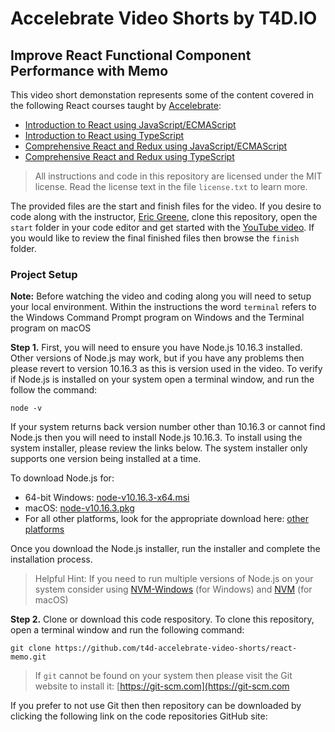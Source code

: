 # Accelebrate Video Shorts by T4D.IO
## Improve React Functional Component Performance with Memo

This video short demonstation represents some of the content covered in the following React courses taught by [Accelebrate](https://www.accelebrate.com/):

- [Introduction to React using JavaScript/ECMAScript](https://www.accelebrate.com/training/react)
- [Introduction to React using TypeScript](https://www.accelebrate.com/training/react-typescript)
- [Comprehensive React and Redux using JavaScript/ECMAScript](https://www.accelebrate.com/training/react-redux-js-comprehensive)
- [Comprehensive React and Redux using TypeScript](https://www.accelebrate.com/training/react-redux-typescript-comprehensive)

> All instructions and code in this repository are licensed under the MIT license. Read the license text in the file `license.txt` to learn more.

The provided files are the start and finish files for the video. If you desire to code along with the instructor, [Eric Greene](http://www.t4d.io), clone this repository, open the `start` folder in your code editor and get started with the [YouTube video](#). If you would like to review the final finished files then browse the `finish` folder. 

### Project Setup

**Note:** Before watching the video and coding along you will need to setup your local environment. Within the instructions the word `terminal` refers to the Windows Command Prompt program on Windows and the Terminal program on macOS


**Step 1.** First, you will need to ensure you have Node.js 10.16.3 installed. Other versions of Node.js may work, but if you have any problems then please revert to version 10.16.3 as this is version used in the video. To verify if Node.js is installed on your system open a terminal window, and run the follow the command:

```
node -v
```

If your system returns back version number other than 10.16.3 or cannot find Node.js then you will need to install Node.js 10.16.3. To install using the system installer, please review the links below. The system installer only supports one version being installed at a time.

To download Node.js for:

- 64-bit Windows: [node-v10.16.3-x64.msi](https://nodejs.org/dist/v10.16.3/node-v10.16.3-x64.msi)
- macOS: [node-v10.16.3.pkg](https://nodejs.org/dist/v10.16.3/node-v10.16.3.pkg)
- For all other platforms, look for the appropriate download here: [other platforms](https://nodejs.org/dist/v10.16.3/)

Once you download the Node.js installer, run the installer and complete the installation process.

> Helpful Hint: If you need to run multiple versions of Node.js on your system consider using [NVM-Windows](https://github.com/coreybutler/nvm-windows) (for Windows) and [NVM](https://github.com/nvm-sh/nvm) (for macOS)

**Step 2.** Clone or download this code respository. To clone this repository, open a terminal window and run the following command:

```
git clone https://github.com/t4d-accelebrate-video-shorts/react-memo.git
```

> If `git` cannot be found on your system then please visit the Git website to install it: [https://git-scm.com](https://git-scm.com

If you prefer to not use Git then then repository can be downloaded by clicking the following link on the code repositories GitHub site:








